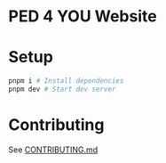 # PED 4 YOU Website

# Setup

```bash
pnpm i # Install dependencies
pnpm dev # Start dev server
```

# Contributing

See [CONTRIBUTING.md](CONTRIBUTING.md)
